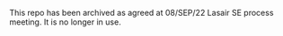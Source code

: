 This repo has been archived as agreed at 08/SEP/22 Lasair SE process meeting. It is no longer in use.
